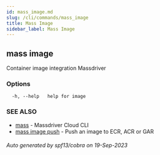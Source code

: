 ```yaml
---
id: mass_image.md
slug: /cli/commands/mass_image
title: Mass Image
sidebar_label: Mass Image
---
```

## mass image

Container image integration Massdriver

### Options

```
  -h, --help   help for image
```

### SEE ALSO

* [mass](/cli/commands/mass)	 - Massdriver Cloud CLI
* [mass image push](/cli/commands/mass_image_push)	 - Push an image to ECR, ACR or GAR

###### Auto generated by spf13/cobra on 19-Sep-2023
